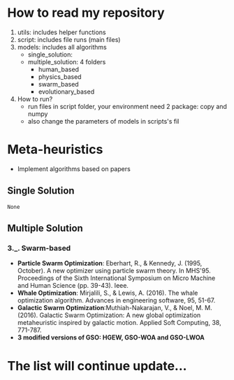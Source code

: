# How to read my repository
1. utils: includes helper functions
2. script: includes file runs (main files)
3. models: includes all algorithms 
    * single_solution: 
    * multiple_solution: 4 folders
        * human_based
        * physics_based
        * swarm_based
        * evolutionary_based
4. How to run?
    * run files in script folder, your environment need 2 package: copy and numpy
    * also change the parameters of models in scripts's fil

# Meta-heuristics
- Implement algorithms based on papers

## Single Solution
```code
None
```

## Multiple Solution


### 3._. Swarm-based

* __Particle Swarm Optimization__: Eberhart, R., & Kennedy, J. (1995, October). A new optimizer using particle swarm theory. In MHS'95. Proceedings of the Sixth International Symposium on Micro Machine and Human Science (pp. 39-43). Ieee.
* __Whale Optimization__: Mirjalili, S., & Lewis, A. (2016). The whale optimization algorithm. Advances in engineering software, 95, 51-67.
* __Galactic Swarm Optimization__:Muthiah-Nakarajan, V., & Noel, M. M. (2016). Galactic Swarm Optimization: A new global optimization metaheuristic inspired by galactic motion. Applied Soft Computing, 38, 771-787.
* __3 modified versions of GSO: HGEW, GSO-WOA and GSO-LWOA__

# The list will continue update...





